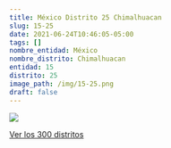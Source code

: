 ```yaml
---
title: México Distrito 25 Chimalhuacan
slug: 15-25
date: 2021-06-24T10:46:05-05:00
tags: []
nombre_entidad: México
nombre_distrito: Chimalhuacan
entidad: 15
distrito: 25
image_path: /img/15-25.png
draft: false
---
```


![](/img/15-25.png)

[Ver los 300 distritos](/docs/elecciones-2021)
